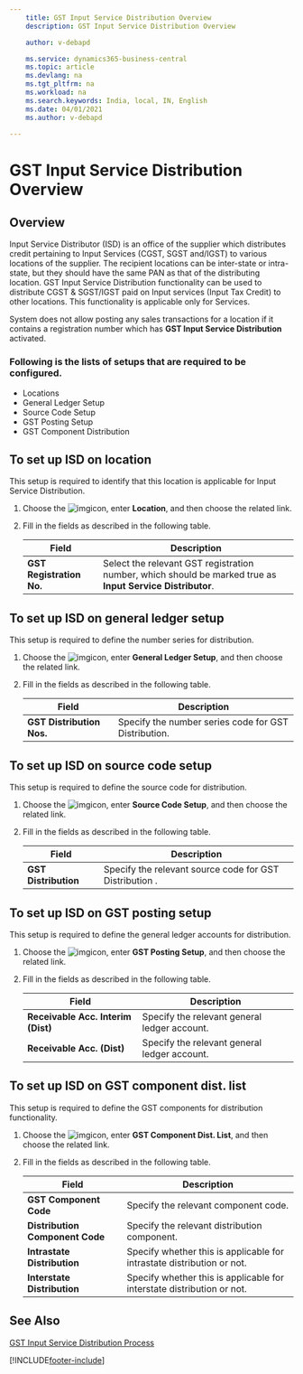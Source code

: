 ```yaml
---
    title: GST Input Service Distribution Overview
    description: GST Input Service Distribution Overview

    author: v-debapd

    ms.service: dynamics365-business-central
    ms.topic: article
    ms.devlang: na
    ms.tgt_pltfrm: na
    ms.workload: na
    ms.search.keywords: India, local, IN, English
    ms.date: 04/01/2021
    ms.author: v-debapd

---
```

# GST Input Service Distribution Overview


## Overview

Input Service Distributor (ISD) is an office of the supplier which distributes credit pertaining to Input Services (CGST, SGST and/IGST) to various locations of the supplier. The recipient locations can be inter-state or intra-state, but they should have the same PAN as that of the distributing location. GST Input Service Distribution functionality can be used to distribute CGST & SGST/IGST paid on Input services (Input Tax Credit) to other locations. This functionality is applicable only for Services.

System does not allow posting any sales transactions for a location if it contains a registration number which has **GST Input Service Distribution** activated.


### Following is the lists of setups that are required to be configured.

- Locations
- General Ledger Setup
- Source Code Setup
- GST Posting Setup
- GST Component Distribution

## To set up ISD on location

This setup is required to identify that this location is applicable for Input Service Distribution.

1. Choose the ![img](image/search.jpg)icon, enter **Location**, and then choose the related link.
2. Fill in the fields as described in the following table.
    
    |Field|Description| 
    |---------------------------------|  ---------------------------------------| 
    |**GST Registration No.**|Select the relevant GST registration number, which should be marked true as **Input Service Distributor**.|

## To set up ISD on general ledger setup

This setup is required to define the number series for distribution.

1. Choose the ![img](image/search.jpg)icon, enter **General Ledger Setup**, and then choose the related link.
2. Fill in the fields as described in the following table.
    
    |Field|Description| 
    |---------------------------------|  ---------------------------------------| 
    |**GST Distribution Nos.**|Specify the number series code for GST Distribution.|

## To set up ISD on source code setup

This setup is required to define the source code for distribution.

1. Choose the ![img](image/search.jpg)icon, enter **Source Code Setup**, and then choose the related link.
2. Fill in the fields as described in the following table.
    
    |Field|Description| 
    |---------------------------------|  ---------------------------------------| 
    |**GST Distribution**|Specify the relevant source code for GST Distribution    .|

## To set up ISD on GST posting setup

This setup is required to define the general ledger accounts for distribution.

1. Choose the ![img](image/search.jpg)icon, enter **GST Posting Setup**, and then choose the related link.
2. Fill in the fields as described in the following table.
    
    |Field|Description| 
    |---------------------------------|  ---------------------------------------| 
    |**Receivable Acc. Interim (Dist)**|Specify the relevant general ledger account.|
    |**Receivable Acc. (Dist)**|Specify the relevant general ledger account.|
    
## To set up ISD on GST component dist. list

This setup is required to define the GST components for distribution functionality.

1. Choose the ![img](image/search.jpg)icon, enter **GST Component Dist. List**, and then choose the related link.
2. Fill in the fields as described in the following table.
    
    |Field|Description|
    |---------------------------------|  ---------------------------------------| 
    |**GST Component Code**|Specify the relevant component code.|
    |**Distribution Component Code**|Specify the relevant distribution component.|
    |**Intrastate Distribution**|Specify whether this is applicable for intrastate distribution or not.|
    |**Interstate Distribution**|Specify whether this is applicable for interstate distribution or not.|


## See Also
[GST Input Service Distribution Process](GST-Input-Service-Distribution-Process.md)
















[!INCLUDE[footer-include](../../includes/footer-banner.md)]